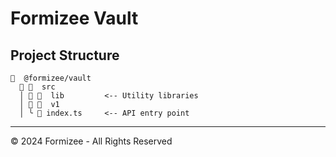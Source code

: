 # Formizee Vault

## Project Structure
```
󰝰  @formizee/vault 
   󰝰  src
  │  󰉋  lib         <-- Utility libraries
  │  󰉋  v1      
  │ ╰  index.ts     <-- API entry point
```

---
© 2024 Formizee - All Rights Reserved
